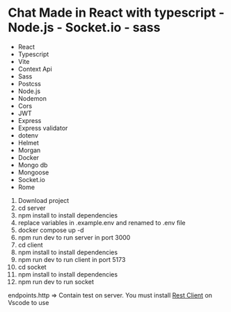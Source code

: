 # Chat Made in React with typescript - Node.js - Socket.io - sass

- React
- Typescript
- Vite
- Context Api
- Sass
- Postcss
- Node.js
- Nodemon
- Cors
- JWT
- Express
- Express validator
- dotenv
- Helmet
- Morgan
- Docker
- Mongo db
- Mongoose
- Socket.io
- Rome

1. Download project
2. cd server
4. npm install to install dependencies
3. replace variables in .example.env and renamed to .env file
5. docker compose up -d
6. npm run dev to run server in port 3000
7. cd client
8. npm install to install dependencies
9. npm run dev to run client in port 5173
10. cd socket
11. npm install to install dependencies
12. npm run dev to run socket

endpoints.http => Contain test on server. You must install [Rest Client](https://marketplace.visualstudio.com/items?itemName=humao.rest-client) on Vscode to use

